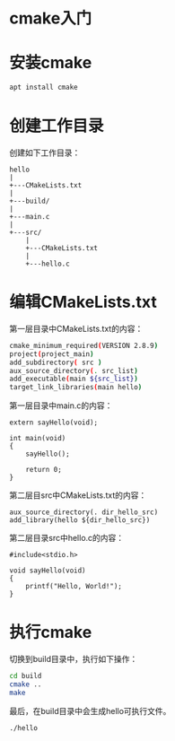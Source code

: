 # cmake入门

# 安装cmake

```bash
apt install cmake
```

# 创建工作目录

创建如下工作目录：  
```
hello
|  
+---CMakeLists.txt  
|  
+---build/  
|  
+---main.c  
|  
+---src/  
    |  
    +---CMakeLists.txt 
    |
    +---hello.c 
```

# 编辑CMakeLists.txt
第一层目录中CMakeLists.txt的内容：
```bash
cmake_minimum_required(VERSION 2.8.9)
project(project_main)
add_subdirectory( src )
aux_source_directory(. src_list)
add_executable(main ${src_list})
target_link_libraries(main hello)
```

第一层目录中main.c的内容：
```
extern sayHello(void);

int main(void)
{
    sayHello();

    return 0;
}
```

第二层目src中CMakeLists.txt的内容：
```
aux_source_directory(. dir_hello_src)
add_library(hello ${dir_hello_src})
```
第二层目录src中hello.c的内容：
```
#include<stdio.h>

void sayHello(void)
{
    printf("Hello, World!");
}
```

# 执行cmake
切换到build目录中，执行如下操作：
```bash
cd build
cmake ..
make
```

最后，在build目录中会生成hello可执行文件。
```
./hello
```


